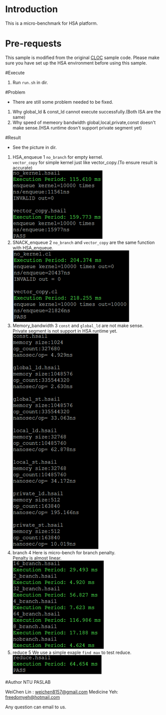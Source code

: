 # Introduction
This is a micro-benchmark for HSA platform.

# Pre-requests
This sample is modified from the original [CLOC](https://github.com/HSAFoundation/CLOC) sample code.
Please make sure you have set up the HSA environment before using this sample.

#Execute
1. Run `run.sh` in dir.

#Problem
* There are still some problem needed to be fixed.
1. Why global_ld & const_ld cannot execute successfully.(Both ISA are the same)
2. Why speed of memeory bandwidth global,local,private,const doesn't make sense.(HSA runtime dosn't support private segment yet)

#Result
* See the picture in dir. 
1. HSA_enqueue 1
    `no_branch` for empty kernel.  
    `vector_copy` for simple kernel just like vector_copy.(To ensure result is accurate)  
![Sample Image](/HSA_enqueue.png?raw=true "Sample Image")  
2. SNACK_enqueue 2
    `no_branch` and  `vector_copy` are the same function with HSA_enqueue.  
![Sample Image](/SNACK_enqueue.png?raw=true "Sample Image")  
3. Memory_bandwidth 3
    `const` and `global_ld` are not make sense.  
    Private segment is not support in HSA runtime yet.  
![Sample Image](/mem_bandwidth.png?raw=true "Sample Image")  
4. branch 4
    Here is micro-bench for branch penalty.  
    Penalty is almost linear.  
![Sample Image](/branch.png?raw=true "Sample Image")  
5. reduce 5
    We use a simple exaple `find max` to test reduce.   
![Sample Image](/reduce.png?raw=true "Sample Image")  

#Author
NTU PASLAB

WeiChen Lin : weichen8157@gmail.com
Medicine Yeh: freedomyeh@hotmail.com

Any question can email to us.





